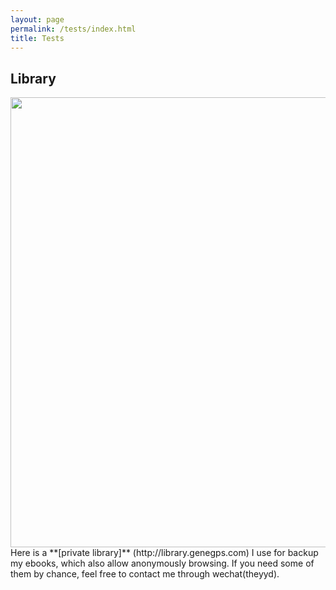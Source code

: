 ```yaml
---
layout: page
permalink: /tests/index.html
title: Tests
---
```


## Library

<img src="https://genegps.com/images/Library.jpg" class="floatpic" width="1200" height="720">

<br>
Here is a **[private library]** (http://library.genegps.com) I use for backup my ebooks, which also allow anonymously browsing. If you need some of them by chance, feel free to contact me through wechat(theyyd).


<br>
